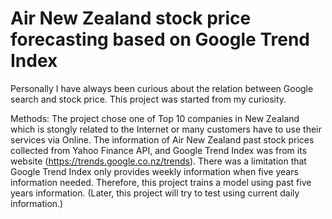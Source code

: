 # Air New Zealand stock price forecasting based on Google Trend Index

Personally I have always been curious about the relation between Google search and stock price. This project was started from my curiosity. 

Methods:
The project chose one of Top 10 companies in New Zealand which is stongly related to the Internet or many customers have to use their services via Online. The information of Air New Zealand past stock prices collected from Yahoo Finance API, and Google Trend Index was from its website (https://trends.google.co.nz/trends). There was a limitation that Google Trend Index only provides weekly information when five years information needed. Therefore, this project trains a model using past five years information. (Later, this project will try to test using current daily information.)
